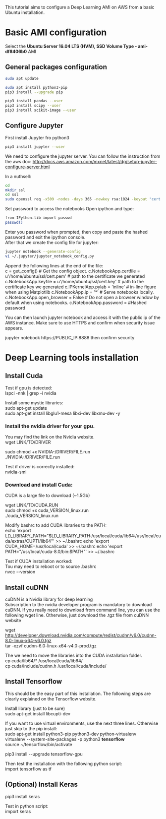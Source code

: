 This tutorial aims to configure a Deep Learning AMI on AWS from a basic Ubuntu installation.  

# Basic AMI configuration

Select the **Ubuntu Server 16.04 LTS (HVM), SSD Volume Type - ami-df8406b0** AMI

## General packages configuration
```bash
sudo apt update  

sudo apt install python3-pip  
pip3 install --upgrade pip  

pip3 install pandas --user  
pip3 install scipy --user  
pip3 install scikit-image --user  
```
## Configure Jupyter

First install Jupyter fro python3  
```bash
pip3 install jupyter --user  
```
We need to configure the jupyter server. You can follow the instruction from the aws doc: http://docs.aws.amazon.com/mxnet/latest/dg/setup-jupyter-configure-server.html  

In a nuthsell:
```bash
cd
mkdir ssl
cd ssl
sudo openssl req -x509 -nodes -days 365 -newkey rsa:1024 -keyout "cert.key" -out "cert.pem" -batch
```
Set password to access the notebooks
Open ipython and type:
```bash
from IPython.lib import passwd
passwd()
```

Enter you password when prompted, then copy and paste the hashed password and exit the ipython console.  
After that we create the config file for jupyter:   
```bash
jupyter notebook --generate-config
vi ~/.jupyter/jupyter_notebook_config.py
```

Append the following lines at the end of the file:  
c = get_config()  # Get the config object.
c.NotebookApp.certfile = u'/home/ubuntu/ssl/cert.pem' # path to the certificate we generated
c.NotebookApp.keyfile = u'/home/ubuntu/ssl/cert.key' # path to the certificate key we generated
c.IPKernelApp.pylab = 'inline'  # in-line figure when using Matplotlib
c.NotebookApp.ip = '*'  # Serve notebooks locally.
c.NotebookApp.open_browser = False  # Do not open a browser window by default when using notebooks.
c.NotebookApp.password = #Hashed password  

You can then launch jupyter notebook and access it with the public ip of the AWS instance. Make sure to use HTTPS and confirm when security issue appears.  

jupyter notebook
https://PUBLIC_IP:8888 then confirm security

# Deep Learning tools installation

## Install Cuda  

Test if gpu is detected:  
lspci -nnk | grep -i nvidia  

Install some mystic libraries:  
sudo apt-get update  
sudo apt-get install libglu1-mesa libxi-dev libxmu-dev -y  

### Install the nvidia driver for your gpu.
You may find the link on the Nvidia website.  
wget LINK/TO/DRIVER  

sudo chmod +x NVIDIA-/DRIVER/FILE.run  
./NVIDIA-/DRIVER/FILE.run  

Test if driver is correctly installed:  
nvidia-smi  

### Download and install Cuda:  
CUDA is a large file to download (~1.5Gb)

wget LINK/TO/CUDA.RUN  
sudo chmod +x cuda_VERSION_linux.run  
./cuda_VERSION_linux.run  

Modify bashrc to add CUDA libraries to the PATH:  
echo 'export LD_LIBRARY_PATH="$LD_LIBRARY_PATH:/usr/local/cuda/lib64:/usr/local/cuda/extras/CUPTI/lib64"' >> ~/.bashrc  
echo 'export CUDA_HOME=/usr/local/cuda' >> ~/.bashrc  
echo 'export PATH="/usr/local/cuda-8.0/bin:$PATH"' >> ~/.bashrc  

Test if CUDA installation worked:   
Tou may need to reboot or to source .bashrc  
nvcc --version  

## Install cuDNN  
cuDNN is a Nvidia library for deep learning  
Subscription to the nvidia developer program is mandatory to download cuDNN. If you really need to download from command line, you can use the following wget line. Otherwise, just download the .tgz file from cuDNN website  

wget http://developer.download.nvidia.com/compute/redist/cudnn/v6.0/cudnn-8.0-linux-x64-v6.0.tgz  
tar -xzvf cudnn-6.0-linux-x64-v4.0-prod.tgz  

The we need to move the libraries into the CUDA installation folder.  
cp cuda/lib64/* /usr/local/cuda/lib64/  
cp cuda/include/cudnn.h /usr/local/cuda/include/  

## Install Tensorflow

This should be the easy part of this installation. The following steps are clearly explained on the Tensorflow website.  

Install library (just to be sure)  
sudo apt-get install libcupti-dev  

If you want to use virtual environments, use the next three lines. Otherwise just skip to the pip install:  
sudo apt-get install python3-pip python3-dev python-virtualenv  
virtualenv --system-site-packages -p python3 **tensorflow**  
source ~/tensorflow/bin/activate  

pip3 install --upgrade tensorflow-gpu  

Then test the installation with the following python script:  
import tensorflow as tf

## (Optional) Install Keras  

pip3 install keras

Test in python script:  
import keras
